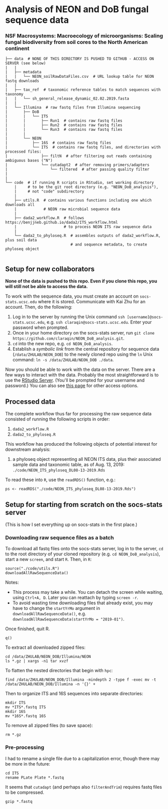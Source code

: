 # Analysis of NEON and DoB fungal sequence data
### NSF Macrosystems: Macroecology of microorganisms: Scaling fungal biodiversity from soil cores to the North American continent 

```
├── data  # NONE OF THIS DIRECTORY IS PUSHED TO GITHUB - ACCESS ON SERVER (see below)
|   |
|   ├── metadata
|   |   └── NEON_soilRawDataFiles.csv  # URL lookup table for NEON fastq downloads
|   |
|   ├── tax_ref  # taxonomic reference tables to match sequences with taxonomy
|   |   └── sh_general_release_dynamic_02.02.2019.fasta
|   |
|   └── Illumina  # raw fastq files from Illumina sequencing
|       ├── DoB
|       |   └── ITS
|       |       ├── Run1  # contains raw fastq files
|       |       ├── Run2  # contains raw fastq files
|       |       └── Run3  # contains raw fastq files
|       |   
|       └── NEON
|           ├── 16S  # contains raw fastq files
|           └── ITS  # contains raw fastq files, and directories with processed files:
|               ├── filtN  # after filtering out reads containing ambiguous bases ("N")
|               └── cutadapt2  # after removing primers/adapters
|                   └── filtered  # after passing quality filter
|                 
|
└── code  # if running R scripts in RStudio, set working directory
    |     # to be the git root directory (e.g. "NEON_DoB_analysis"), 
    |     # not "code" subdirectory
    |
    ├── utils.R  # contains various functions including one which downloads all
    |            # NEON raw microbial sequence data
    |
    ├── dada2_workflow.R  # follows https://benjjneb.github.io/dada2/ITS_workflow.html
    |                     # to process NEON ITS raw sequence data
    |
    └── dada2_to_phyloseq.R  # assembles outputs of dada2_workflow.R, plus soil data
                             # and sequence metadata, to create phyloseq object
    
```


## Setup for new collaborators

**None of the data is pushed to this repo. Even if you clone this repo, you will still not be able to access the data.**

To work with the sequence data, you must create an account on `socs-stats.ucsc.edu` where it is stored. Communicate with Kai Zhu for an account. Then, do the following:

1. Log in to the server by running the Unix command `ssh [username]@socs-stats.ucsc.edu`, e.g. `ssh claraqin@socs-stats.ucsc.edu`. Enter your password when prompted.
2. Once in your home directory on the socs-stats server, run `git clone https://github.com/claraqin/NEON_DoB_analysis.git`.
3. `cd` into the new repo, e.g. `cd NEON_DoB_analysis`.
3. Establish a *symbolic link* from the central repository for sequence data (`/data/ZHULAB/NEON_DOB`) to the newly cloned repo using the `ln` Unix command: `ln -s /data/ZHULAB/NEON_DOB ./data`.

Now you should be able to work with the data on the server. There are a few ways to interact with the data. Probably the most straightforward is to use the [RStudio Server](https://socs-stats.ucsc.edu:8787). (You'll be prompted for your username and password.) You can also see [this page](https://socs-stats.ucsc.edu/doku.php) for other access options.

## Processed data

The complete workflow thus far for processing the raw sequence data consisted of running the following scripts in order:

1. `dada2_workflow.R`
2. `dada2_to_phyloseq.R`

This workflow has produced the following objects of potential interest for downstream analysis:

1. a phyloseq object representing all NEON ITS data, plus their associated sample data and taxonomic table, as of Aug. 13, 2019: `./code/NEON_ITS_phyloseq_DL08-13-2019.Rds`


To read these into `R`, use the `readRDS()` function, e.g.:

```
ps <- readRDS("./code/NEON_ITS_phyloseq_DL08-13-2019.Rds")
```


## Setup for starting from scratch on the socs-stats server

(This is how I set everything up on socs-stats in the first place.)


### Downloading raw sequence files as a batch

To download all fastq files onto the socs-stats server, log in to the server, `cd` to the root directory of your cloned repository (e.g. `cd NEON_DoB_analysis`), start a new `screen`, and start `R`. Then, in `R`:

```
source("./code/utils.R")
downloadAllRawSequenceData()
```

Notes: 
* This process may take a while. You can detach the screen while waiting, using `Ctrl+A, D`. Later you can reattach by typing `screen -r`.
* To avoid wasting time downloading files that already exist, you may have to change the `startYrMo` argument in `downloadAllRawSequenceData()`, e.g. `downloadAllRawSequenceData(startYrMo = "2019-01")`.

Once finished, quit R.

```
q()
```

To extract all downloaded zipped files:

```
cd /data/ZHULAB/NEON_DOB/Illumina/NEON
ls *.gz | xargs -n1 tar xvzf
```

To flatten the nested directories that begin with `hpc`:

```
find /data/ZHULAB/NEON_DOB/Illumina -mindepth 2 -type f -exec mv -t /data/ZHULAB/NEON_DOB/Illumina -n '{}' +
```

Then to organize ITS and 16S sequences into separate directories:

```
mkdir ITS
mv *ITS*.fastq ITS
mkdir 16S
mv *16S*.fastq 16S
```

To remove all zipped files (to save space):

```
rm *.gz
```


### Pre-processing

I had to rename a single file due to a capitalization error, though there may be more in the future:

```
cd ITS
rename PLate Plate *.fastq
```

It seems that `cutadapt` (and perhaps also `filterAndTrim`) requires fastq files to be compressed.

```
gzip *.fastq
```
